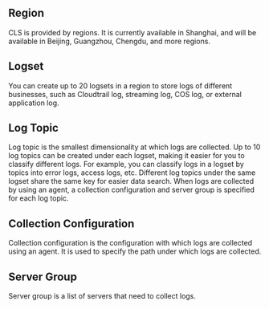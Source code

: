 ## Region

CLS is provided by regions. It is currently available in Shanghai, and will be available in Beijing, Guangzhou, Chengdu, and more regions.

## Logset

You can create up to 20 logsets in a region to store logs of different businesses, such as Cloudtrail log, streaming log, COS log, or external application log.

## Log Topic

Log topic is the smallest dimensionality at which logs are collected. Up to 10 log topics can be created under each logset, making it easier for you to classify different logs. For example, you can classify logs in a logset by topics into error logs, access logs, etc. Different log topics under the same logset share the same key for easier data search. When logs are collected by using an agent, a collection configuration and server group is specified for each log topic.

## Collection Configuration

Collection configuration is the configuration with which logs are collected using an agent. It is used to specify the path under which logs are collected.

## Server Group

Server group is a list of servers that need to collect logs.

